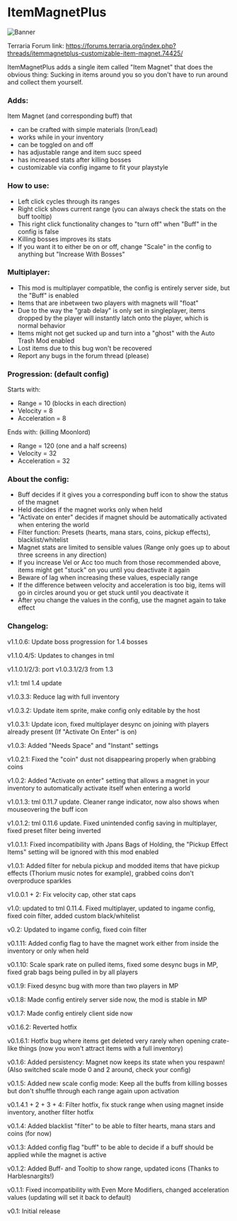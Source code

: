 # ItemMagnetPlus

![Banner](https://raw.githubusercontent.com/direwolf420/ItemMagnetPlus/master/banner.png)

Terraria Forum link: https://forums.terraria.org/index.php?threads/itemmagnetplus-customizable-item-magnet.74425/

ItemMagnetPlus adds a single item called "Item Magnet" that does the obvious thing: Sucking in items around you so you don't have to run around and collect them yourself.

### Adds:
Item Magnet (and corresponding buff) that
* can be crafted with simple materials (Iron/Lead)
* works while in your inventory
* can be toggled on and off
* has adjustable range and item succ speed
* has increased stats after killing bosses
* customizable via config ingame to fit your playstyle

### How to use:
* Left click cycles through its ranges
* Right click shows current range (you can always check the stats on the buff tooltip)
* This right click functionality changes to "turn off" when "Buff" in the config is false
* Killing bosses improves its stats
* If you want it to either be on or off, change "Scale" in the config to anything but "Increase With Bosses"

### Multiplayer:
* This mod is multiplayer compatible, the config is entirely server side, but the "Buff" is enabled
* Items that are inbetween two players with magnets will "float"
* Due to the way the "grab delay" is only set in singleplayer, items dropped by the player will instantly latch onto the player, which is normal behavior
* Items might not get sucked up and turn into a "ghost" with the Auto Trash Mod enabled
* Lost items due to this bug won't be recovered
* Report any bugs in the forum thread (please)

### Progression: (default config)

Starts with:

* Range = 10 (blocks in each direction)
* Velocity = 8
* Acceleration = 8

Ends with: (killing Moonlord)

* Range = 120 (one and a half screens)
* Velocity = 32
* Acceleration = 32


### About the config:
* Buff decides if it gives you a corresponding buff icon to show the status of the magnet
* Held decides if the magnet works only when held
* "Activate on enter" decides if magnet should be automatically activated when entering the world
* Filter function: Presets (hearts, mana stars, coins, pickup effects), blacklist/whitelist
* Magnet stats are limited to sensible values (Range only goes up to about three screens in any direction)
* If you increase Vel or Acc too much from those recommended above, items might get "stuck" on you until you deactivate it again
* Beware of lag when increasing these values, especially range
* If the difference between velocity and acceleration is too big, items will go in circles around you or get stuck until you deactivate it
* After you change the values in the config, use the magnet again to take effect

### Changelog:

 v1.1.0.6: Update boss progression for 1.4 bosses

 v1.1.0.4/5: Updates to changes in tml

 v1.1.0.1/2/3: port v1.0.3.1/2/3 from 1.3

 v1.1: tml 1.4 update

 v1.0.3.3: Reduce lag with full inventory

 v1.0.3.2: Update item sprite, make config only editable by the host

 v1.0.3.1: Update icon, fixed multiplayer desync on joining with players already present (If "Activate On Enter" is on)

 v1.0.3: Added "Needs Space" and "Instant" settings

 v1.0.2.1: Fixed the "coin" dust not disappearing properly when grabbing coins

 v1.0.2: Added "Activate on enter" setting that allows a magnet in your inventory to automatically activate itself when entering a world

 v1.0.1.3: tml 0.11.7 update. Cleaner range indicator, now also shows when mouseovering the buff icon

 v1.0.1.2: tml 0.11.6 update. Fixed unintended config saving in multiplayer, fixed preset filter being inverted

 v1.0.1.1: Fixed incompatibility with Jpans Bags of Holding, the "Pickup Effect Items" setting will be ignored with this mod enabled

 v1.0.1: Added filter for nebula pickup and modded items that have pickup effects (Thorium music notes for example), grabbed coins don't overproduce sparkles

 v1.0.0.1 + 2: Fix velocity cap, other stat caps

 v1.0: updated to tml 0.11.4. Fixed multiplayer, updated to ingame config, fixed coin filter, added custom black/whitelist

 v0.2: Updated to ingame config, fixed coin filter

 v0.1.11: Added config flag to have the magnet work either from inside the inventory or only when held

 v0.1.10: Scale spark rate on pulled items, fixed some desync bugs in MP, fixed grab bags being pulled in by all players

 v0.1.9: Fixed desync bug with more than two players in MP

 v0.1.8: Made config entirely server side now, the mod is stable in MP

 v0.1.7: Made config entirely client side now

 v0.1.6.2: Reverted hotfix

 v0.1.6.1: Hotfix bug where items get deleted very rarely when opening crate-like things (now you won't attract items with a full inventory)

 v0.1.6: Added persistency: Magnet now keeps its state when you respawn! (Also switched scale mode 0 and 2 around, check your config)
 
 v0.1.5: Added new scale config mode: Keep all the buffs from killing bosses but don't shuffle through each range again upon activation

 v0.1.4.1 + 2 + 3 + 4: Filter hotfix, fix stuck range when using magnet inside inventory, another filter hotfix
 
 v0.1.4: Added blacklist "filter" to be able to filter hearts, mana stars and coins (for now)

 v0.1.3: Added config flag "buff" to be able to decide if a buff should be applied while the magnet is active

 v0.1.2: Added Buff- and Tooltip to show range, updated icons (Thanks to Harblesnargits!)

 v0.1.1: Fixed incompatibility with Even More Modifiers, changed acceleration values (updating will set it back to default)

 v0.1: Initial release
